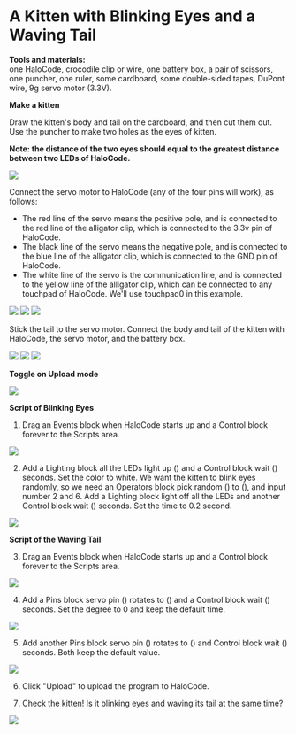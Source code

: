 # A Kitten with Blinking Eyes and a Waving Tail

**Tools and materials:**  
one HaloCode, crocodile clip or wire, one battery box, a pair of scissors, one puncher, one ruler, some cardboard, some double-sided tapes, DuPont wire, 9g servo motor \(3.3V\).

**Make a kitten**

Draw the kitten's body and tail on the cardboard, and then cut them out. Use the puncher to make two holes as the eyes of kitten.

**Note: the distance of the two eyes should equal to the greatest distance between two LEDs of HaloCode.**

![](../../../../.gitbook/assets/0.jpeg)

Connect the servo motor to HaloCode \(any of the four pins will work\), as follows:

* The red line of the servo means the positive pole, and is connected to the red line of the alligator clip, which is connected to the 3.3v pin of HaloCode.
* The black line of the servo means the negative pole, and is connected to the blue line of the alligator clip, which is connected to the GND pin of HaloCode.
* The white line of the servo is the communication line, and is connected to the yellow line of the alligator clip, which can be connected to any touchpad of HaloCode. We'll use touchpad0 in this example.

![](../../../../.gitbook/assets/1.jpeg) ![](../../../../.gitbook/assets/2.jpeg) ![](../../../../.gitbook/assets/3.jpeg)

Stick the tail to the servo motor. Connect the body and tail of the kitten with HaloCode, the servo motor, and the battery box.

![](../../../../.gitbook/assets/4.jpeg) ![](../../../../.gitbook/assets/5.jpeg) ![](../../../../.gitbook/assets/6.jpeg)

**Toggle on Upload mode**

![](../../../../.gitbook/assets/7%20%285%29.gif)

**Script of Blinking Eyes**

1. Drag an Events block when HaloCode starts up and a Control block forever to the Scripts area.

![](../../../../.gitbook/assets/8%20%287%29.gif)

2. Add a Lighting block all the LEDs light up \(\) and a Control block wait \(\) seconds. Set the color to white. We want the kitten to blink eyes randomly, so we need an Operators block pick random \(\) to \(\), and input number 2 and 6. Add a Lighting block light off all the LEDs and another Control block wait \(\) seconds. Set the time to 0.2 second.

![](../../../../.gitbook/assets/9%20%281%29.gif)

**Script of the Waving Tail**

3. Drag an Events block when HaloCode starts up and a Control block forever to the Scripts area.

![](../../../../.gitbook/assets/10%20%281%29.gif)

4. Add a Pins block servo pin \(\) rotates to \(\) and a Control block wait \(\) seconds. Set the degree to 0 and keep the default time.

![](../../../../.gitbook/assets/11%20%286%29.gif)

5. Add another Pins block servo pin \(\) rotates to \(\) and Control block wait \(\) seconds. Both keep the default value.

![](../../../../.gitbook/assets/12%20%287%29.gif)

6. Click "Upload" to upload the program to HaloCode.

7. Check the kitten! Is it blinking eyes and waving its tail at the same time?

![](../../../../.gitbook/assets/13%20%285%29.gif)

